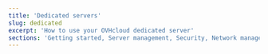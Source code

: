 ```yaml
---
title: 'Dedicated servers'
slug: dedicated
excerpt: 'How to use your OVHcloud dedicated server'
sections: 'Getting started, Server management, Security, Network management, Diagnostics and rescue mode, Advanced use, RAID and disks, vRack, Tutorial'
---
```


